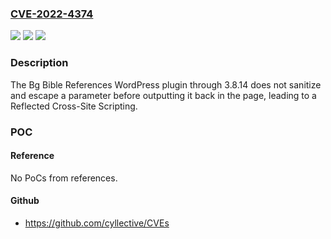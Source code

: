 ### [CVE-2022-4374](https://cve.mitre.org/cgi-bin/cvename.cgi?name=CVE-2022-4374)
![](https://img.shields.io/static/v1?label=Product&message=Bg%20Bible%20References&color=blue)
![](https://img.shields.io/static/v1?label=Version&message=%3D%200%20&color=brighgreen)
![](https://img.shields.io/static/v1?label=Vulnerability&message=CWE-79%20Cross-Site%20Scripting%20(XSS)&color=brighgreen)

### Description

The Bg Bible References WordPress plugin through 3.8.14 does not sanitize and escape a parameter before outputting it back in the page, leading to a Reflected Cross-Site Scripting.

### POC

#### Reference
No PoCs from references.

#### Github
- https://github.com/cyllective/CVEs

